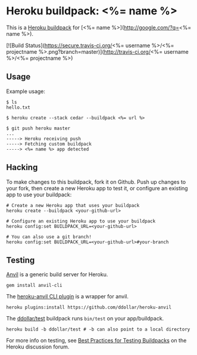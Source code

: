 # Heroku buildpack: <%= name %>

This is a [Heroku buildpack](http://devcenter.heroku.com/articles/buildpacks) for [<%= name %>](http://google.com/?q=<%= name %>).

[![Build Status](https://secure.travis-ci.org/<%= username %>/<%= projectname %>.png?branch=master)](http://travis-ci.org/<%= username %>/<%= projectname %>)

## Usage

Example usage:

    $ ls
    hello.txt

    $ heroku create --stack cedar --buildpack <%= url %>

    $ git push heroku master
    ...
    -----> Heroku receiving push
    -----> Fetching custom buildpack
    -----> <%= name %> app detected

Hacking
-------

To make changes to this buildpack, fork it on Github. Push up changes to your fork, then create a new Heroku app to test it, or configure an existing app to use your buildpack:

```
# Create a new Heroku app that uses your buildpack
heroku create --buildpack <your-github-url>

# Configure an existing Heroku app to use your buildpack
heroku config:set BUILDPACK_URL=<your-github-url>

# You can also use a git branch!
heroku config:set BUILDPACK_URL=<your-github-url>#your-branch
```

## Testing

[Anvil](https://github.com/ddollar/anvil) is a generic build server for Heroku.

```
gem install anvil-cli
```

The [heroku-anvil CLI plugin](https://github.com/ddollar/heroku-anvil) is a wrapper for anvil.

```
heroku plugins:install https://github.com/ddollar/heroku-anvil
```

The [ddollar/test](https://github.com/ddollar/buildpack-test) buildpack runs `bin/test` on your app/buildpack.

```
heroku build -b ddollar/test # -b can also point to a local directory
```

For more info on testing, see [Best Practices for Testing Buildpacks](https://discussion.heroku.com/t/best-practices-for-testing-buildpacks/294) on the Heroku discussion forum.
